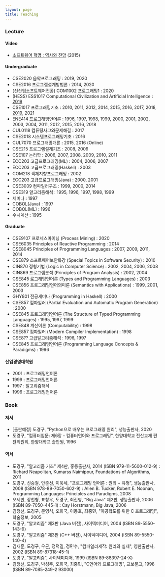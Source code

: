 ```yaml
---
layout: page
title: Teaching
---
```


### Lecture

#### Video
- [소프트웨어 혁명 : 역사와 전망](https://youtu.be/PrEs7Fbwflk) (2015)

#### Undergraduate
- CSE2020 음악프로그래밍 : 2019, 2020
- CSE2016 프로그램설계방법론 : 2014, 2020
- (신산업소프트웨어전공) COM1002 프로그래밍1 : 2020
- (HESS) ESS1017 Computational Civilization and Artificial Intelligence : [2019](https://doggzone.github.io/CCAI/)
- CSE1017 프로그래밍기초 : 2010, 2011, 2012, 2014, 2015, 2016, 2017, 2018, [2019](https://doggzone.github.io/cse1017/), 2021
- ENE414 프로그래밍언어론 : 1996, 1997, 1998, 1999, 2000, 2001, 2002, 2003, 2004, 2011, 2012, 2015, 2016, 2018
- CUL0118 컴퓨팅사고와문제해결 : 2017
- CSE2018 시스템프로그래밍기초 : 2016
- CUL7070 프로그래밍개론 : 2015, 2016 (Online)
- CSE215 프로그램설계기초 : 2008, 2009
- CSE107 논리학 : 2006, 2007, 2008, 2009, 2010, 2011
- ECC203 고급프로그래밍(ML) : 2004, 2006, 2007
- ECC203 고급프로그래밍(Haskell) : 2003
- COM218 객체지향프로그래밍 : 2002
- ECC203 고급프로그래밍(Java) : 2000, 2001
- CSE3009 컴파일러구조 : 1999, 2000, 2014
- CSE319 알고리즘해석 : 1995, 1996, 1997, 1998, 1999
- 세미나 : 1997
- COBOL(Java) : 1997
- COBOL(ML) : 1996
- 수치계산 : 1995

#### Graduate
- CSE9107 프로세스마이닝 (Process Mining) : 2020
- CSE6035 Principles of Reactive Programming : 2014
- CSE8045 Principles of Programming Languages : 2007, 2009, 2011, 2014
- CSE879 소프트웨어보안특강 (Special Topics in Software Security) : 2010
- CIN870 정형기법 (Logic in Computer Science) : 2002, 2004, 2006, 2008
- CIN869 프로그램분석 (Principles of Program Analysis) : 2002, 2004
- CSE845 로그래밍언어론 (Types and Programming Languages) : 2003
- CSE856 프로그래밍언어의미론 (Semantics with Applications) : 1999, 2001, 2003
- GHY801 전공세미나 (Programming in Haskell) : 2000
- CSE857 컴파일러 (Partial Evaluation and Automatic Program Generation) : 2000
- CSE845 프로그래밍언어론 (The Structure of Typed Programming Languages) : 1995, 1997, 1999
- CSE848 계산이론 (Computability) : 1998
- CSE857 컴파일러 (Modern Compiler Implementation) : 1998
- CSE8?? 고급알고리즘해석 : 1996, 1997
- CSE845 프로그래밍언어론 (Programming Language Concepts & Paradigms) : 1996

#### 산업경영대학원
- 2001 : 프로그래밍언어론
- 1999 : 프로그래밍언어론
- 1997 : 알고리즘해석
- 1996 : 프로그래밍언어론

### Book

#### 저서
- [출판예정] 도경구, "Python으로 배우는 프로그래밍 원리", 생능출판사, 2020
- 도경구, "컴퓨터입문: 제6장 - 컴퓨터언어와 프로그래밍", 한양대학교 전산교재 편찬위원회, 한양대학교 출판원, 1996

#### 역서
- 도경구, "알고리즘 기초" 제4판, 홍릉출판사, 2014
(ISBN 979-11-5600-012-9) : Richard Neapolitan, Kumarss Naimipour, Foundations of Algorithms, 2011
- 도경구, 신승철, 안준선, 이욱세, "프로그래밍 언어론 : 원리 + 유형", 생능출판사, 2008 (ISBN 978-89-7050-602-9) : Allen B. Tucker, Robert E. Noonan, Programming Languages: Principles and Paradigms, 2008
- 오세만, 장천형, 표창우, 도경구, 최진영, "Big Java" 제2판, 생능출판사, 2006 (ISBN 89-7050-445-1) : Cay Horstmann, Big Java, 2006
- 김정선, 도경구, 문영식, 오희국, 이동호, 최중민, "이공학도를 위한 C 프로그래밍", 학술정보, 2005
- 도경구, "알고리즘" 제3판 (Java 버전), 사이텍미디어, 2004 (ISBN 89-5550-143-9)
- 도경구, "알고리즘" 제3판 (C++ 버전), 사이텍미디어, 2004 (ISBN 89-5550-140-4)
- 김재훈, 도경구, 우균, 정덕길, 정민수, "컴파일러제작: 원리와 실제", 영한출판사, 2002 (ISBN 89-87318-45-1)
- 도경구, "알고리즘", 사이텍미디어, 1999 (ISBN 89-88397-24-X)
- 김정선, 도경구, 박성주, 오희국, 최중민, "C언어와 프로그래밍", 교보문고, 1998 (ISBN 89-7085-249-2 93000)
